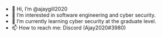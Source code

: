 - 👋 Hi, I’m @ajaygill2020
- 👀 I’m interested in software engineering and cyber security.
- 🌱 I’m currently learning cyber security at the graduate level.
- 📫 How to reach me: Discord (Ajay2020#3980)
